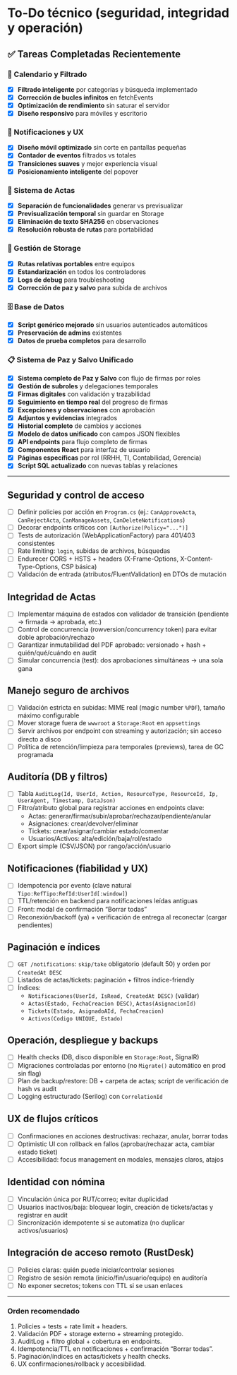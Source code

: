 # To-Do técnico (seguridad, integridad y operación)

## ✅ **Tareas Completadas Recientemente**

### **📅 Calendario y Filtrado**
- [x] **Filtrado inteligente** por categorías y búsqueda implementado
- [x] **Corrección de bucles infinitos** en fetchEvents
- [x] **Optimización de rendimiento** sin saturar el servidor
- [x] **Diseño responsivo** para móviles y escritorio

### **📱 Notificaciones y UX**
- [x] **Diseño móvil optimizado** sin corte en pantallas pequeñas
- [x] **Contador de eventos** filtrados vs totales
- [x] **Transiciones suaves** y mejor experiencia visual
- [x] **Posicionamiento inteligente** del popover

### **📄 Sistema de Actas**
- [x] **Separación de funcionalidades** generar vs previsualizar
- [x] **Previsualización temporal** sin guardar en Storage
- [x] **Eliminación de texto SHA256** en observaciones
- [x] **Resolución robusta de rutas** para portabilidad

### **💾 Gestión de Storage**
- [x] **Rutas relativas portables** entre equipos
- [x] **Estandarización** en todos los controladores
- [x] **Logs de debug** para troubleshooting
- [x] **Corrección de paz y salvo** para subida de archivos

### **🗄️ Base de Datos**
- [x] **Script genérico mejorado** sin usuarios autenticados automáticos
- [x] **Preservación de admins** existentes
- [x] **Datos de prueba completos** para desarrollo

### **📋 Sistema de Paz y Salvo Unificado**
- [x] **Sistema completo de Paz y Salvo** con flujo de firmas por roles
- [x] **Gestión de subroles** y delegaciones temporales
- [x] **Firmas digitales** con validación y trazabilidad
- [x] **Seguimiento en tiempo real** del progreso de firmas
- [x] **Excepciones y observaciones** con aprobación
- [x] **Adjuntos y evidencias** integrados
- [x] **Historial completo** de cambios y acciones
- [x] **Modelo de datos unificado** con campos JSON flexibles
- [x] **API endpoints** para flujo completo de firmas
- [x] **Componentes React** para interfaz de usuario
- [x] **Páginas específicas** por rol (RRHH, TI, Contabilidad, Gerencia)
- [x] **Script SQL actualizado** con nuevas tablas y relaciones

---

## Seguridad y control de acceso
- [ ] Definir policies por acción en `Program.cs` (ej.: `CanApproveActa`, `CanRejectActa`, `CanManageAssets`, `CanDeleteNotifications`)
- [ ] Decorar endpoints críticos con `[Authorize(Policy="...")]`
- [ ] Tests de autorización (WebApplicationFactory) para 401/403 consistentes
- [ ] Rate limiting: `login`, subidas de archivos, búsquedas
- [ ] Endurecer CORS + HSTS + headers (X-Frame-Options, X-Content-Type-Options, CSP básica)
- [ ] Validación de entrada (atributos/FluentValidation) en DTOs de mutación

## Integridad de Actas
- [ ] Implementar máquina de estados con validador de transición (pendiente → firmada → aprobada, etc.)
- [ ] Control de concurrencia (rowversion/concurrency token) para evitar doble aprobación/rechazo
- [ ] Garantizar inmutabilidad del PDF aprobado: versionado + hash + quién/qué/cuándo en audit
- [ ] Simular concurrencia (test): dos aprobaciones simultáneas → una sola gana

## Manejo seguro de archivos
- [ ] Validación estricta en subidas: MIME real (magic number `%PDF`), tamaño máximo configurable
- [ ] Mover storage fuera de `wwwroot` a `Storage:Root` en `appsettings`
- [ ] Servir archivos por endpoint con streaming y autorización; sin acceso directo a disco
- [ ] Política de retención/limpieza para temporales (previews), tarea de GC programada

## Auditoría (DB y filtros)
- [ ] Tabla `AuditLog(Id, UserId, Action, ResourceType, ResourceId, Ip, UserAgent, Timestamp, DataJson)`
- [ ] Filtro/atributo global para registrar acciones en endpoints clave:
  - Actas: generar/firmar/subir/aprobar/rechazar/pendiente/anular
  - Asignaciones: crear/devolver/eliminar
  - Tickets: crear/asignar/cambiar estado/comentar
  - Usuarios/Activos: alta/edición/baja/rol/estado
- [ ] Export simple (CSV/JSON) por rango/acción/usuario

## Notificaciones (fiabilidad y UX)
- [ ] Idempotencia por evento (clave natural `Tipo:RefTipo:RefId:UserId[:window]`)
- [ ] TTL/retención en backend para notificaciones leídas antiguas
- [ ] Front: modal de confirmación “Borrar todas”
- [ ] Reconexión/backoff (ya) + verificación de entrega al reconectar (cargar pendientes)

## Paginación e índices
- [ ] `GET /notifications`: `skip/take` obligatorio (default 50) y orden por `CreatedAt DESC`
- [ ] Listados de actas/tickets: paginación + filtros índice-friendly
- [ ] Índices:
  - `Notificaciones(UserId, IsRead, CreatedAt DESC)` (validar)
  - `Actas(Estado, FechaCreacion DESC)`, `Actas(AsignacionId)`
  - `Tickets(Estado, AsignadoAId, FechaCreacion)`
  - `Activos(Codigo UNIQUE, Estado)`

## Operación, despliegue y backups
- [ ] Health checks (DB, disco disponible en `Storage:Root`, SignalR)
- [ ] Migraciones controladas por entorno (no `Migrate()` automático en prod sin flag)
- [ ] Plan de backup/restore: DB + carpeta de actas; script de verificación de hash vs audit
- [ ] Logging estructurado (Serilog) con `CorrelationId`

## UX de flujos críticos
- [ ] Confirmaciones en acciones destructivas: rechazar, anular, borrar todas
- [ ] Optimistic UI con rollback en fallos (aprobar/rechazar acta, cambiar estado ticket)
- [ ] Accesibilidad: focus management en modales, mensajes claros, atajos

## Identidad con nómina
- [ ] Vinculación única por RUT/correo; evitar duplicidad
- [ ] Usuarios inactivos/baja: bloquear login, creación de tickets/actas y registrar en audit
- [ ] Sincronización idempotente si se automatiza (no duplicar activos/usuarios)

## Integración de acceso remoto (RustDesk)
- [ ] Policies claras: quién puede iniciar/controlar sesiones
- [ ] Registro de sesión remota (inicio/fin/usuario/equipo) en auditoría
- [ ] No exponer secretos; tokens con TTL si se usan enlaces

---

### Orden recomendado
1) Policies + tests + rate limit + headers.
2) Validación PDF + storage externo + streaming protegido.
3) AuditLog + filtro global + cobertura en endpoints.
4) Idempotencia/TTL en notificaciones + confirmación “Borrar todas”.
5) Paginación/índices en actas/tickets y health checks.
6) UX confirmaciones/rollback y accesibilidad.



